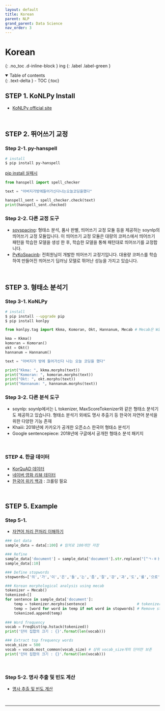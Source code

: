 ```yaml
---
layout: default
title: Korean
parent: NLP
grand_parent: Data Science
nav_order: 3
---
```


# Korean
{: .no_toc .d-inline-block }
ing
{: .label .label-green }

<details open markdown="block">
  <summary>
    Table of contents
  </summary>
  {: .text-delta }
- TOC
{:toc}
</details>

<!------------------------------------ STEP ------------------------------------>
## STEP 1. KoNLPy Install
* [KoNLPy official site]

<br>


<!------------------------------------ STEP ------------------------------------>
## STEP 2. 뛰어쓰기 교정

### Step 2-1. py-hanspell

```bash
# install
$ pip install py-hanspell
```

[pip install 실패시]


```python
from hanspell import spell_checker

text = "아버지가방에들어가신다나는오늘코딩을했다"

hanspell_sent = spell_checker.check(text)
print(hanspell_sent.checked)
```

### Step 2-2. 다른 교정 도구

* [soyspacing]: 형태소 분석, 품사 판별, 띄어쓰기 교정 모듈 등을 제공하는 soynlp의 띄어쓰기 교정 모듈입니다. 이 띄어쓰기 교정 모듈은 대량의 코퍼스에서 띄어쓰기 패턴을 학습한 모델을 생성 한 후, 학습한 모델을 통해 패턴대로 띄어쓰기를 교정합니다.
* [PyKoSpacinb]: 전희원님이 개발한 띄어쓰기 교정기입니다. 대용량 코퍼스를 학습하여 만들어진 띄어쓰기 딥러닝 모델로 뛰어난 성능을 가지고 있습니다.

<br>

<!------------------------------------ STEP ------------------------------------>
## STEP 3. 형태소 분석기

### Step 3-1. KoNLPy

```bash
# install
$ pip install --upgrade pip
$ pip install konlpy
```

```python
from konlpy.tag import Kkma, Komoran, Okt, Hannanum, Mecab # Mecab은 Windows 미지원

kma = Kkma()
komoran = Komoran()
okt = Okt()
hannanum = Hannanum()

text = "아버지가 방에 들어가신다 나는 오늘 코딩을 했다"

print("Kkma: ", kkma.morphs(text))
print("Komoran: ", komoran.morphs(text))
print("Okt: ", okt.morphs(text))
print("Hannanum: ", hannanum.morphs(text))
```

### Step 3-2. 다른 분석 도구

* soynlp: soynlp에서는 L tokenizer, MaxScoreTokenizer와 같은 형태소 분석기도 제공하고 있습니다. 형태소 분석기 외에도 명사 추출기 등 한국어 자연어 분석을 위한 다양한 기능 존재
* Khaiii: 2018년에 카카오가 공개한 오픈소스 한국어 형태소 분석기
* Google sentencepiece: 2018년에 구글에서 공개한 형태소 분석 패키지 

<br>

<!------------------------------------ STEP ------------------------------------>

### STEP 4. 한글 데이터

* [KorQuAD 데이터]
* [네이버 영화 리뷰 데이터]
* [한국어 위키 백과] : 크롤링 필요


<br>

<!------------------------------------ STEP ------------------------------------>
## STEP 5. Example

### Step 5-1.
* [자연어 처리 전처리 이해하기]

```python
### Get data
sample_data = data[:100] # 임의로 100개만 저장

### Refine
sample_data['document'] = sample_data['document'].str.replace("[^ㄱ-ㅎㅏ-ㅣ가-힣 ]","") # 한글과 공백을 제외하고 모두 제거 
sample_data[:10]

### Define stopwords
stopwords=['의','가','이','은','들','는','좀','잘','걍','과','도','를','으로','자','에','와','한','하다']

### Korean morphological analysis using mecab
tokenizer = Mecab() 
tokenized=[] 
for sentence in sample_data['document']: 
	temp = tokenizer.morphs(sentence) 						# tokenizer 
	temp = [word for word in temp if not word in stopwords] # Remove stopwords
	tokenized.append(temp)
	
### Word frequency
vocab = FreqDist(np.hstack(tokenized)) 
print('단어 집합의 크기 : {}'.format(len(vocab)))

### Extract top frequency words
vocab_size = 500   
vocab = vocab.most_common(vocab_size) # 상위 vocab_size개의 단어만 보존
print('단어 집합의 크기 : {}'.format(len(vocab)))

```

<br>

### Step 5-2. 명사 추출 및 빈도 계산
* [명사 추출 및 빈도 계산]

<br>

---

[KoNLPy official site]: https://konlpy.org/ko/latest/
[자연어 처리 전처리 이해하기]: https://wikidocs.net/64517
[명사 추출 및 빈도 계산]: https://liveyourit.tistory.com/57
[pip install 실패시]: https://www.codeit.kr/tutorials/42/py-hanspell-%EC%84%A4%EC%B9%98%ED%95%98%EA%B8%B0
[soyspacing]: https://github.com/lovit/soynlp 
[PyKoSpacinb]: https://github.com/haven-jeon/PyKoSpacing

[KorQuAD 데이터]: https://korquad.github.io/
[네이버 영화 리뷰 데이터]: https://github.com/e9t/nsmc/
[한국어 위키 백과]: https://ko.wikipedia.org/wiki/%EC%9C%84%ED%82%A4%EB%B0%B1%EA%B3%BC:%EB%8C%80%EB%AC%B8